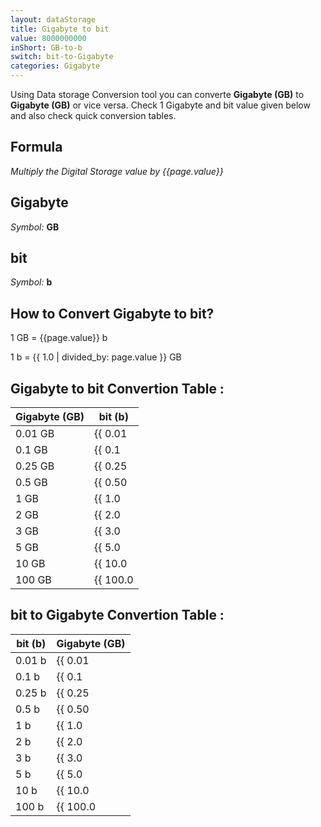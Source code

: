 ```yaml
---
layout: dataStorage
title: Gigabyte to bit
value: 8000000000
inShort: GB-to-b
switch: bit-to-Gigabyte
categories: Gigabyte
---
```


Using Data storage Conversion tool you can converte **Gigabyte (GB)** to **Gigabyte (GB)** or vice versa. Check 1 Gigabyte and bit value given below and also check quick conversion tables.

## Formula
*Multiply the Digital Storage value by {{page.value}}*

## Gigabyte
*Symbol:* **GB**

## bit
*Symbol:* **b**

## How to Convert Gigabyte to bit?

1 GB = {{page.value}} b

1 b = {{ 1.0 | divided_by: page.value }} GB


## Gigabyte to bit Convertion Table :

| Gigabyte (GB) | bit (b) |
| ---- | ---- |
| 0.01 GB | {{ 0.01 | times: page.value }} b |
| 0.1 GB | {{ 0.1 | times: page.value }} b |
| 0.25 GB | {{ 0.25 | times: page.value }} b |
| 0.5 GB | {{ 0.50 | times: page.value }} b |
| 1 GB | {{ 1.0 | times: page.value }} b |
| 2 GB | {{ 2.0 | times: page.value }} b |
| 3 GB | {{ 3.0 | times: page.value }} b |
| 5 GB | {{ 5.0 | times: page.value }} b |
| 10 GB | {{ 10.0 | times: page.value }} b |
| 100 GB | {{ 100.0 | times: page.value }} b |

## bit to Gigabyte Convertion Table :

| bit (b) | Gigabyte (GB) |
| ---- | ---- |
| 0.01 b | {{ 0.01 | divided_by: page.value }} GB |
| 0.1 b | {{ 0.1 | divided_by: page.value }} GB |
| 0.25 b | {{ 0.25 | divided_by: page.value }} GB |
| 0.5 b | {{ 0.50 | divided_by: page.value }} GB |
| 1 b | {{ 1.0 | divided_by: page.value }} GB |
| 2 b | {{ 2.0 | divided_by: page.value }} GB |
| 3 b | {{ 3.0 | divided_by: page.value }} GB |
| 5 b | {{ 5.0 | divided_by: page.value }} GB |
| 10 b | {{ 10.0 | divided_by: page.value }} GB |
| 100 b | {{ 100.0 | divided_by: page.value }} GB |


<script>
document.getElementById('selectInput')[12].selected = true
document.getElementById('selectOutput')[0].selected = true
</script>
